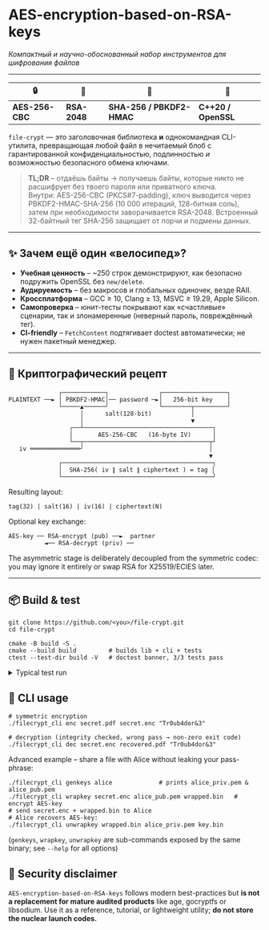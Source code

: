# **AES-encryption-based-on-RSA-keys**

*Компактный и научно-обоснованный набор инструментов для шифрования файлов*

---

<div align="center">

| 🔒 | 🔑 | 🧪 | 🚀 |
|---|---|---|---|
| **AES-256-CBC** | **RSA-2048** | **SHA-256 / PBKDF2-HMAC** | **C++20 / OpenSSL** |

</div>

`file-crypt` — это заголовочная библиотека **и** однокомандная CLI-утилита, превращающая любой файл в нечитаемый блоб с гарантированной конфиденциальностью, подлинностью *и* возможностью безопасного обмена ключами.

> **TL;DR** – отдаёшь байты → получаешь байты, которые никто не расшифрует без твоего пароля или приватного ключа.  
> Внутри: AES-256-CBC (PKCS#7-padding), ключ выводится через PBKDF2-HMAC-SHA-256 (10 000 итераций, 128-битная соль), затем при необходимости заворачивается RSA-2048. Встроенный 32-байтный тег SHA-256 защищает от порчи и подмены данных.

---

## ✨ Зачем ещё один «велосипед»?

* **Учебная ценность** – ~250 строк демонстрируют, как безопасно подружить OpenSSL без `new/delete`.  
* **Аудируемость** – без макросов и глобальных одиночек, везде RAII.  
* **Кроссплатформа** – GCC ≥ 10, Clang ≥ 13, MSVC ≥ 19.29, Apple Silicon.  
* **Самопроверка** – юнит-тесты покрывают как «счастливые» сценарии, так и злонамеренные (неверный пароль, повреждённый тег).  
* **CI-friendly** – `FetchContent` подтягивает doctest автоматически; не нужен пакетный менеджер.

---

## 🔬 Криптографический рецепт

```
              ┌────────────┐              ┌──────────────────┐
PLAINTEXT ──► │ PBKDF2-HMAC│── password ─►│   256-bit key    │
              └─────▲──────┘              └────────┬─────────┘
                    │      salt(128-bit)           │
                    │                              ▼
                 ┌──┴────────────────────────────────────┐
                 │       AES-256-CBC   (16-byte IV)      │
                 └──┬───────────────────────────────────┬┘
   iv ══════════════╯                                   │
                                                        ▼
              ┌──────────────────────────────────────────┐
              │  SHA-256( iv ∥ salt ∥ ciphertext ) = tag │
              └──────────────────────────────────────────┘
```

Resulting layout:
```
tag(32) | salt(16) | iv(16) | ciphertext(N)
```
Optional key exchange:
```
AES-key ── RSA-encrypt (pub) ──►  partner
          ◄── RSA-decrypt (priv) ──
```

The asymmetric stage is deliberately decoupled from the symmetric codec: you may ignore it entirely or swap RSA for X25519/ECIES later.

---

## 📦 Build & test
```
git clone https://github.com/<you>/file-crypt.git
cd file-crypt

cmake -B build -S .
cmake --build build         # builds lib + cli + tests
ctest --test-dir build -V   # doctest banner, 3/3 tests pass
```
<details> <summary>Typical test run</summary>

  ```
[doctest] doctest version is 2.4.11
[doctest] run with "--help" for options
===============================================================================
tests.cpp:5:
TEST CASE:  AES round-trip
...
[doctest] test cases:      3 |      3 passed | 0 failed | 0 skipped
[doctest] assertions:      7 |      7 passed | 0 failed
```
</details>

## 🚀 CLI usage

```
# symmetric encryption
./filecrypt_cli enc secret.pdf secret.enc "Tr0ub4dor&3"

# decryption (integrity checked, wrong pass → non-zero exit code)
./filecrypt_cli dec secret.enc recovered.pdf "Tr0ub4dor&3"
```

Advanced example – share a file with Alice without leaking your pass-phrase:

```
./filecrypt_cli genkeys alice             # prints alice_priv.pem & alice_pub.pem
./filecrypt_cli wrapkey secret.enc alice_pub.pem wrapped.bin   # encrypt AES-key
# send secret.enc + wrapped.bin to Alice
# Alice recovers AES-key:
./filecrypt_cli unwrapkey wrapped.bin alice_priv.pem key.bin
```

(`genkeys`, `wrapkey`, `unwrapkey` are sub-commands exposed by the same binary; see `--help` for all options)

## 🔐 Security disclaimer

`AES-encryption-based-on-RSA-keys` follows modern best-practices but **is not a replacement for mature audited products** like age, gocryptfs or libsodium. Use it as a reference, tutorial, or lightweight utility; **do not store the nuclear launch codes.**
